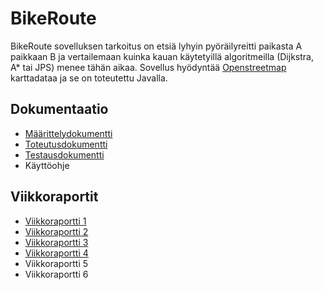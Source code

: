 # BikeRoute

BikeRoute sovelluksen tarkoitus on etsiä lyhyin pyöräilyreitti paikasta A paikkaan B ja vertailemaan kuinka kauan käytetyillä algoritmeilla (Dijkstra, A* tai JPS) menee tähän aikaa. Sovellus hyödyntää [Openstreetmap](https://www.openstreetmap.org/) karttadataa ja se on toteutettu Javalla.

## Dokumentaatio

- [Määrittelydokumentti](https://github.com/tommise/BikeRoute/blob/master/dokumentaatio/maarittelydokumentti.md)
- [Toteutusdokumentti](https://github.com/tommise/BikeRoute/blob/master/dokumentaatio/toteutusdokumentti.md)
- [Testausdokumentti](https://github.com/tommise/BikeRoute/blob/master/dokumentaatio/testausdokumentti.md)
- Käyttöohje

## Viikkoraportit

- [Viikkoraportti 1](https://github.com/tommise/BikeRoute/blob/master/dokumentaatio/viikkoraportit/viikkoraportti_1.md)
- [Viikkoraportti 2](https://github.com/tommise/BikeRoute/blob/master/dokumentaatio/viikkoraportit/viikkoraportti_2.md)
- [Viikkoraportti 3](https://github.com/tommise/BikeRoute/blob/master/dokumentaatio/viikkoraportit/viikkoraportti_3.md)
- [Viikkoraportti 4](https://github.com/tommise/BikeRoute/blob/master/dokumentaatio/viikkoraportit/viikkoraportti_4.md)
- Viikkoraportti 5
- Viikkoraportti 6
